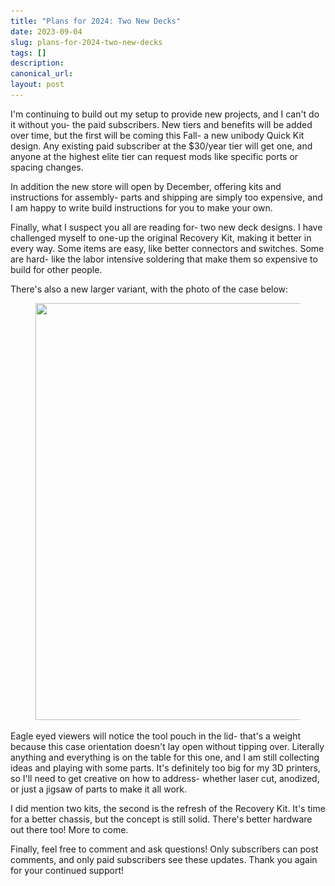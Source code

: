```yaml
---
title: "Plans for 2024: Two New Decks"
date: 2023-09-04
slug: plans-for-2024-two-new-decks
tags: []
description: 
canonical_url: 
layout: post
---
```

<p>I'm continuing to build out my setup to provide new projects, and I can't do it without you- the paid subscribers.  New tiers and benefits will be added over time, but the first will be coming this Fall- a new unibody Quick Kit design.  Any existing paid subscriber at the $30/year tier will get one, and anyone at the highest elite tier can request mods like specific ports or spacing changes.</p><p>In addition the new store will open by December, offering kits and instructions for assembly- parts and shipping are simply too expensive, and I am happy to write build instructions for you to make your own.</p><p>Finally, what I suspect you all are reading for- two new deck designs.  I have challenged myself to one-up the original Recovery Kit, making it better in every way.  Some items are easy, like better connectors and switches.  Some are hard- like the labor intensive soldering that make them so expensive to build for other people.</p><p>There's also a new larger variant, with the photo of the case below:</p><figure class="kg-card kg-image-card"><img src="/images/content/images/2023/09/DSC00005.jpg" class="kg-image" alt="" loading="lazy" width="1000" height="667" srcset="/images/content/images/size/w600/2023/09/DSC00005.jpg 600w, /images/content/images/2023/09/DSC00005.jpg 1000w" sizes="(min-width: 720px) 720px"></figure><p>Eagle eyed viewers will notice the tool pouch in the lid- that's a weight because this case orientation doesn't lay open without tipping over.  Literally anything and everything is on the table for this one, and I am still collecting ideas and playing with some parts.  It's definitely too big for my 3D printers, so I'll need to get creative on how to address- whether laser cut, anodized, or just a jigsaw of parts to make it all work.</p><p>I did mention two kits, the second is the refresh of the Recovery Kit.  It's time for a better chassis, but the concept is still solid.  There's better hardware out there too!  More to come.</p><p>Finally, feel free to comment and ask questions!  Only subscribers can post comments, and only paid subscribers see these updates.  Thank you again for your continued support!</p>
